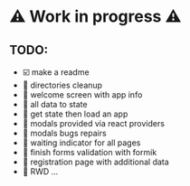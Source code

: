# :warning: Work in progress :warning:

## TODO:
* :ballot_box_with_check: make a readme
* :black_square_button: directories cleanup
* :black_square_button: welcome screen with app info
* :black_square_button: all data to state
* :black_square_button: get state then load an app
* :black_square_button: modals provided via react providers
* :black_square_button: modals bugs repairs
* :black_square_button: waiting indicator for all pages
* :black_square_button: finish forms validation with formik
* :black_square_button: registration page with additional data
* :black_square_button: RWD
...


